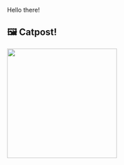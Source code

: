 Hello there!



## 🖼️ Catpost!

<sub>
    <img src="https://cdn2.thecatapi.com/images/cic.jpg" height="256">
</sub>

